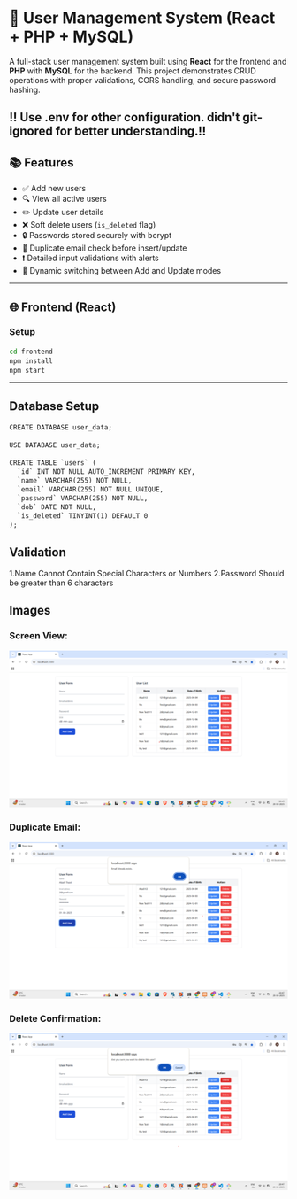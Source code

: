 # 👥 User Management System (React + PHP + MySQL)
A full-stack user management system built using **React** for the frontend and **PHP** with **MySQL** for the backend. This project demonstrates CRUD operations with proper validations, CORS handling, and secure password hashing.

**!! Use .env for other configuration. didn't git-ignored for better understanding.!!**
---

## 📚 Features

- ✅ Add new users
- 🔍 View all active users
- ✏️ Update user details
- ❌ Soft delete users (`is_deleted` flag)
- 🔒 Passwords stored securely with bcrypt
- 📧 Duplicate email check before insert/update
- ❗ Detailed input validations with alerts
- 🔁 Dynamic switching between Add and Update modes

--- 

## 🌐 Frontend (React)

### Setup

```bash
cd frontend
npm install
npm start
```
---
## Database Setup

```
CREATE DATABASE user_data;

USE DATABASE user_data;

CREATE TABLE `users` (
  `id` INT NOT NULL AUTO_INCREMENT PRIMARY KEY,
  `name` VARCHAR(255) NOT NULL,
  `email` VARCHAR(255) NOT NULL UNIQUE,
  `password` VARCHAR(255) NOT NULL,
  `dob` DATE NOT NULL,
  `is_deleted` TINYINT(1) DEFAULT 0
);
```

## Validation
1.Name Cannot Contain Special Characters or Numbers
2.Password Should be greater than 6 characters

## Images

### Screen View:
![Screen](screenshots/screen.png)

### Duplicate Email:
![Email Validation](screenshots/2.png)

### Delete Confirmation:
![Delete](screenshots/3.png)
